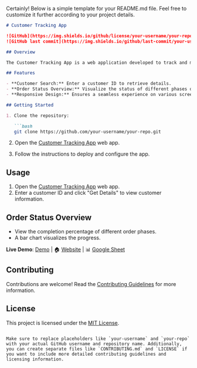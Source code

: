 Certainly! Below is a simple template for your README.md file. Feel free to customize it further according to your project details.

```markdown
# Customer Tracking App

![GitHub](https://img.shields.io/github/license/your-username/your-repo)
![GitHub last commit](https://img.shields.io/github/last-commit/your-username/your-repo)

## Overview

The Customer Tracking App is a web application developed to track and manage customer orders. It utilizes Google Apps Script for backend functionality and provides a user-friendly interface for searching and displaying customer details.

## Features

- **Customer Search:** Enter a customer ID to retrieve details.
- **Order Status Overview:** Visualize the status of different phases of orders.
- **Responsive Design:** Ensures a seamless experience on various screen sizes.

## Getting Started

1. Clone the repository:

   ```bash
   git clone https://github.com/your-username/your-repo.git
   ```

2. Open the [Customer Tracking App](https://script.google.com/macros/s/AKfycbyLwc1jU4jjspCHpkCxOdjNK-DoSbpfTYEShI59KcIJumuYhite_-eiOA1SZU0ONY6oYw/exec) web app.

3. Follow the instructions to deploy and configure the app.

## Usage

1. Open the [Customer Tracking App](https://script.google.com/macros/s/AKfycbyLwc1jU4jjspCHpkCxOdjNK-DoSbpfTYEShI59KcIJumuYhite_-eiOA1SZU0ONY6oYw/exec) web app.
2. Enter a customer ID and click "Get Details" to view customer information.

## Order Status Overview

- View the completion percentage of different order phases.
- A bar chart visualizes the progress.



**Live Demo**: [Demo](https://script.google.com/macros/s/AKfycbyLwc1jU4jjspCHpkCxOdjNK-DoSbpfTYEShI59KcIJumuYhite_-eiOA1SZU0ONY6oYw/exec) | 🏠 [Website](https://sites.google.com/view/grrom/home) | 📊 [Google Sheet](https://docs.google.com/spreadsheets/d/1VPylLaZmAGNKVz13GkV4O3XzyjWKZgBcm6Hc0XeTlFY/edit?usp=sharing)

## Contributing

Contributions are welcome! Read the [Contributing Guidelines](CONTRIBUTING.md) for more information.

## License

This project is licensed under the [MIT License](LICENSE).

```

Make sure to replace placeholders like `your-username` and `your-repo` with your actual GitHub username and repository name. Additionally, you can create separate files like `CONTRIBUTING.md` and `LICENSE` if you want to include more detailed contributing guidelines and licensing information.
